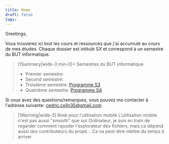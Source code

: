 ```yaml
---
title: Home
draft: false
tags:
---
```

Greetings,

Vous trouverez ici tout les cours et ressources que j'ai accumulé au cours de mes études.
Chaque dossier est intitulé S*X* et correspond à un semestre du BUT informatique.

> [!Summary|wide-3 min-0]+ Semestres du BUT informatique
> - Premier semestre:
> - Second semestre:
> - Troisième semestre: [Programme S3](Programme%20S3)
> - Quatrième semestre: [Programme S4](Programme%20S4)

Si vous avez des questions/remarques, vous pouvez me contacter à l'adresse suivante: [cedric.colin35@gmail.com](mailto:cedric.colin35@gmail.com)

> [!Warning|wide-3] Note pour l'utilisation mobile
> L'utilisation mobile n'est pas aussi "smooth" que sur Ordinateur, je suis en train de regarder comment rajouter l'explorateur des fichiers, mais ca dépend aussi des contributeurs du projet... Ca va peut-être mettre du temps à arriver